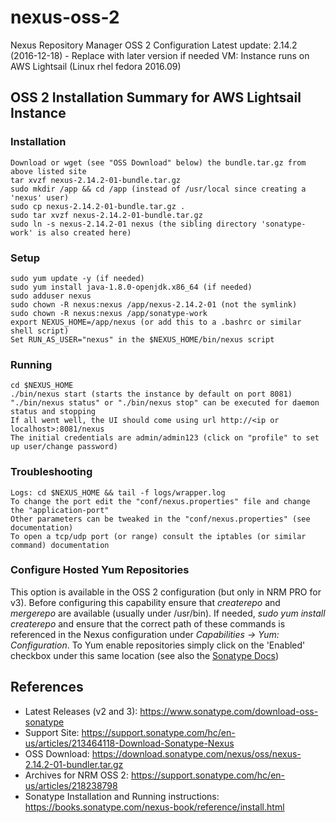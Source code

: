 # nexus-oss-2
Nexus Repository Manager OSS 2 Configuration
Latest update: 2.14.2 (2016-12-18) - Replace with later version if needed
VM: Instance runs on AWS Lightsail (Linux rhel fedora 2016.09)

## OSS 2 Installation Summary for AWS Lightsail Instance

### Installation
```
Download or wget (see "OSS Download" below) the bundle.tar.gz from above listed site
tar xvzf nexus-2.14.2-01-bundle.tar.gz
sudo mkdir /app && cd /app (instead of /usr/local since creating a 'nexus' user)
sudo cp nexus-2.14.2-01-bundle.tar.gz .
sudo tar xvzf nexus-2.14.2-01-bundle.tar.gz
sudo ln -s nexus-2.14.2-01 nexus (the sibling directory 'sonatype-work' is also created here)
```

### Setup
```
sudo yum update -y (if needed)
sudo yum install java-1.8.0-openjdk.x86_64 (if needed)
sudo adduser nexus
sudo chown -R nexus:nexus /app/nexus-2.14.2-01 (not the symlink)
sudo chown -R nexus:nexus /app/sonatype-work
export NEXUS_HOME=/app/nexus (or add this to a .bashrc or similar shell script)
Set RUN_AS_USER="nexus" in the $NEXUS_HOME/bin/nexus script
```

### Running
```
cd $NEXUS_HOME
./bin/nexus start (starts the instance by default on port 8081)
"./bin/nexus status" or "./bin/nexus stop" can be executed for daemon status and stopping
If all went well, the UI should come using url http://<ip or localhost>:8081/nexus
The initial credentials are admin/admin123 (click on "profile" to set up user/change password)
```

### Troubleshooting
```
Logs: cd $NEXUS_HOME && tail -f logs/wrapper.log
To change the port edit the "conf/nexus.properties" file and change the "application-port"
Other parameters can be tweaked in the "conf/nexus.properties" (see documentation)
To open a tcp/udp port (or range) consult the iptables (or similar command) documentation
```

### Configure Hosted Yum Repositories

This option is available in the OSS 2 configuration (but only in NRM PRO for v3). Before configuring 
this capability ensure that _createrepo_ and _mergerepo_ are available (usually under /usr/bin). If needed,
_sudo yum install createrepo_ and ensure that the correct path of these commands is referenced in the 
Nexus configuration under _Capabilities -> Yum: Configuration_. To Yum enable repositories simply click 
on the 'Enabled' checkbox under this same location (see also the [Sonatype Docs](https://books.sonatype.com/nexus-book/reference/yum-configuration.html))

## References
* Latest Releases (v2 and 3): https://www.sonatype.com/download-oss-sonatype
* Support Site: https://support.sonatype.com/hc/en-us/articles/213464118-Download-Sonatype-Nexus
* OSS Download: https://download.sonatype.com/nexus/oss/nexus-2.14.2-01-bundler.tar.gz
* Archives for NRM OSS 2: https://support.sonatype.com/hc/en-us/articles/218238798
* Sonatype Installation and Running instructions: https://books.sonatype.com/nexus-book/reference/install.html
